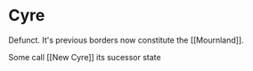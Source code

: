 # Cyre
Defunct. It's previous borders now constitute the [[Mournland]].

Some call [[New Cyre]] its sucessor state